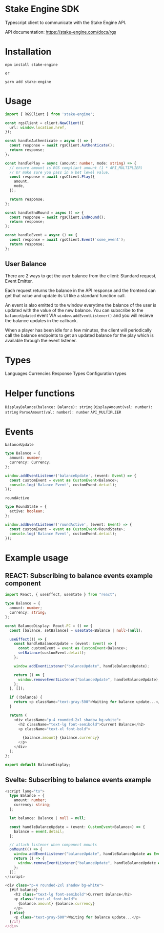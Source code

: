 # Stake Engine SDK

Typescript client to communicate with the Stake Engine API.

API documentation: https://stake-engine.com/docs/rgs

# Installation

```
npm install stake-engine

or

yarn add stake-engine
```

# Usage

```typescript
import { RGSClient } from 'stake-engine';

const rgsClient = client.NewClient({
  url: window.location.href,
});

const handleAuthenticate = async () => {
  const response = await rgsClient.Authenticate();
  return response;
};

const handlePlay = async (amount: number, mode: string) => {
  // ensure amount is RGS compliant amount (1 * API_MULTIPLIER)
  // Or make sure you pass in a bet level value.
  const response = await rgsClient.Play({
    amount,
    mode,
  });

  return response;
};

const handleEndRound = async () => {
  const response = await rgsClient.EndRound();
  return response;
};

const handleEvent = async () => {
  const response = await rgsClient.Event('some_event');
  return response;
};
```

## User Balance

There are 2 ways to get the user balance from the client: Standard request, Event Emitter.

Each request returns the balance in the API response and the frontend can get that value and update its UI like a standard function call.

An event is also emitted to the window everytime the balance of the user is updated with the value of the new balance. You can subscribe to the `balanceUpdated` event VIA `window.addEventListener()` and you will recieve the balance updates in the callback.

When a player has been idle for a few minutes, the client will periodically call the balance endpoints to get an updated balance for the play which is available through the event listener.

# Types

Languages
Currencies
Response Types
Configuration types

# Helper functions

`DisplayBalance(balance: Balance): string`
`DisplayAmount(val: number): string`
`ParseAmount(val: number): number`
`API_MULTIPLIER`

# Events

`balanceUpdate`

```typescript
type Balance = {
  amount: number;
  currency: Currency;
};

window.addEventListener('balanceUpdate', (event: Event) => {
  const customEvent = event as CustomEvent<Balance>;
  console.log('Balance Event', customEvent.detail);
});
```

`roundActive`

```typescript
type RoundState = {
  active: boolean;
};

window.addEventListener('roundActive', (event: Event) => {
  const customEvent = event as CustomEvent<RoundState>;
  console.log('Balance Event', customEvent.detail);
});
```

# Example usage

## REACT: Subscribing to balance events example component

```typescript
import React, { useEffect, useState } from "react";

type Balance = {
  amount: number;
  currency: string;
};

const BalanceDisplay: React.FC = () => {
  const [balance, setBalance] = useState<Balance | null>(null);

  useEffect(() => {
    const handleBalanceUpdate = (event: Event) => {
      const customEvent = event as CustomEvent<Balance>;
      setBalance(customEvent.detail);
    };

    window.addEventListener("balanceUpdate", handleBalanceUpdate);

    return () => {
      window.removeEventListener("balanceUpdate", handleBalanceUpdate);
    };
  }, []);

  if (!balance) {
    return <p className="text-gray-500">Waiting for balance update...</p>;
  }

  return (
    <div className="p-4 rounded-2xl shadow bg-white">
      <h2 className="text-lg font-semibold">Current Balance</h2>
      <p className="text-xl font-bold">

        {balance.amount} {balance.currency}
      </p>
    </div>
  );
};

export default BalanceDisplay;
```

## Svelte: Subscribing to balance events example

```typescript
<script lang="ts">
  type Balance = {
    amount: number;
    currency: string;
  };

  let balance: Balance | null = null;

  const handleBalanceUpdate = (event: CustomEvent<Balance>) => {
    balance = event.detail;
  };

  // attach listener when component mounts
  onMount(() => {
    window.addEventListener("balanceUpdate", handleBalanceUpdate as EventListener);
    return () => {
      window.removeEventListener("balanceUpdate", handleBalanceUpdate as EventListener);
    };
  });
</script>

<div class="p-4 rounded-2xl shadow bg-white">
  {#if balance}
    <h2 class="text-lg font-semibold">Current Balance</h2>
    <p class="text-xl font-bold">
      {balance.amount} {balance.currency}
    </p>
  {:else}
    <p class="text-gray-500">Waiting for balance update...</p>
  {/if}
</div>
```
